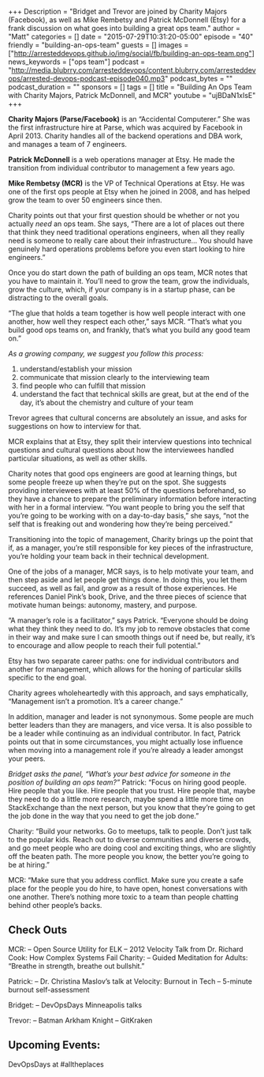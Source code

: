 +++
Description = "Bridget and Trevor are joined by Charity Majors (Facebook), as well as Mike Rembetsy and Patrick McDonnell (Etsy) for a frank discussion on what goes into building a great ops team."
author = "Matt"
categories = []
date = "2015-07-29T10:31:20-05:00"
episode = "40"
friendly = "building-an-ops-team"
guests = []
images = ["http://arresteddevops.github.io/img/social/fb/building-an-ops-team.png"]
news_keywords = ["ops team"]
podcast = "http://media.blubrry.com/arresteddevops/content.blubrry.com/arresteddevops/arrested-devops-podcast-episode040.mp3"
podcast_bytes = ""
podcast_duration = ""
sponsors = []
tags = []
title = "Building An Ops Team with Charity Majors, Patrick McDonnell, and MCR"
youtube = "ujBDaN1xIsE"
+++

**Charity Majors (Parse/Facebook)** is an “Accidental Computerer.” She was the first infrastructure hire at Parse, which was acquired by Facebook in April 2013. Charity handles all of the backend operations and DBA work, and manages a team of 7 engineers.

**Patrick McDonnell** is a web operations manager at Etsy. He made the transition from individual contributor to management a few years ago.

**Mike Rembetsy (MCR)** is the VP of Technical Operations at Etsy. He was one of the first ops people at Etsy when he joined in 2008, and has helped grow the team to over 50 engineers since then.

Charity points out that your first question should be whether or not you actually _need_ an ops team. She says, “There are a lot of places out there that think they need traditional operations engineers, when all they really need is someone to really care about their infrastructure… You should have genuinely hard operations problems before you even start looking to hire engineers.”

Once you do start down the path of building an ops team, MCR notes that you have to maintain it. You’ll need to grow the team, grow the individuals, grow the culture, which, if your company is in a startup phase, can be distracting to the overall goals.

“The glue that holds a team together is how well people interact with one another, how well they respect each other,” says MCR. “That’s what you build good ops teams on, and frankly, that’s what you build any good team on.”

_As a growing company, we suggest you follow this process:_

1. understand/establish your mission
2. communicate that mission clearly to the interviewing team
3. find people who can fulfill that mission
4. understand the fact that technical skills are great, but at the end of the day, it’s about the chemistry and culture of your team

Trevor agrees that cultural concerns are absolutely an issue, and asks for suggestions on how to interview for that.

MCR explains that at Etsy, they split their interview questions into technical questions and cultural questions about how the interviewees handled particular situations, as well as other skills.

Charity notes that good ops engineers are good at learning things, but some people freeze up when they’re put on the spot. She suggests providing interviewees with at least 50% of the questions beforehand, so they have a chance to prepare the preliminary information before interacting with her in a formal interview. “You want people to bring you the self that you’re going to be working with on a day-to-day basis,” she says, “not the self that is freaking out and wondering how they’re being perceived.”

Transitioning into the topic of management, Charity brings up the point that if, as a manager, you’re still responsible for key pieces of the infrastructure, you’re holding your team back in their technical development.

One of the jobs of a manager, MCR says, is to help motivate your team, and then step aside and let people get things done. In doing this, you let them succeed, as well as fail, and grow as a result of those experiences. He references Daniel Pink’s book, Drive, and the three pieces of science that motivate human beings: autonomy, mastery, and purpose.

“A manager’s role is a facilitator,” says Patrick. “Everyone should be doing what they think they need to do. It’s my job to remove obstacles that come in their way and make sure I can smooth things out if need be, but really, it’s to encourage and allow people to reach their full potential.”

Etsy has two separate career paths: one for individual contributors and another for management, which allows for the honing of particular skills specific to the end goal.

Charity agrees wholeheartedly with this approach, and says emphatically, “Management isn’t a promotion. It’s a career change.”

In addition, manager and leader is not synonymous. Some people are much better leaders than they are managers, and vice versa. It is also possible to be a leader while continuing as an individual contributor. In fact, Patrick points out that in some circumstances, you might actually lose influence when moving into a management role if you’re already a leader amongst your peers.

_Bridget asks the panel, “What’s your best advice for someone in the position of building an ops team?”_
Patrick: “Focus on hiring good people. Hire people that you like. Hire people that you trust. Hire people that, maybe they need to do a little more research, maybe spend a little more time on StackExchange than the next person, but you know that they’re going to get the job done in the way that you need to get the job done.”

Charity: “Build your networks. Go to meetups, talk to people. Don’t just talk to the popular kids. Reach out to diverse communities and diverse crowds, and go meet people who are doing cool and exciting things, who are slightly off the beaten path. The more people you know, the better you’re going to be at hiring.”

MCR: “Make sure that you address conflict. Make sure you create a safe place for the people you do hire, to have open, honest conversations with one another. There’s nothing more toxic to a team than people chatting behind other people’s backs.

## Check Outs

MCR:
– Open Source Utility for ELK
– 2012 Velocity Talk from Dr. Richard Cook: How Complex Systems Fail
Charity:
– Guided Meditation for Adults: “Breathe in strength, breathe out bullshit.”

Patrick:
– Dr. Christina Maslov’s talk at Velocity: Burnout in Tech
– 5-minute burnout self-assessment

Bridget:
– DevOpsDays Minneapolis talks

Trevor:
– Batman Arkham Knight
– GitKraken

## Upcoming Events:
DevOpsDays at #alltheplaces
